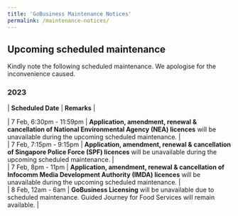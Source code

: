 ```yaml
---
title: 'GoBusiness Maintenance Notices'
permalink: /maintenance-notices/
---
```


## Upcoming scheduled maintenance

Kindly note the following scheduled maintenance. We apologise for the inconvenience caused.

### 2023 

| **Scheduled Date** | **Remarks** |  


| 7 Feb, 6:30pm - 11:59pm | **Application, amendment, renewal & cancellation of National Environmental Agency (NEA) licences** will be unavailable during the upcoming scheduled maintenance. |   
| 7 Feb, 7:15pm - 9:15pm | **Application, amendment, renewal & cancellation of Singapore Police Force (SPF) licences** will be unavailable during the upcoming scheduled maintenance. |      
| 7 Feb, 8pm - 11pm | **Application, amendment, renewal & cancellation of Infocomm Media Development Authority (IMDA) licences** will be unavailable during the upcoming scheduled maintenance. |     
| 8 Feb, 12am - 6am | **GoBusiness Licensing** will be unavailable due to scheduled maintenance. Guided Journey for Food Services will remain available. |           


<script src="/jquery/jquery.min.js"></script>
<script src="/jquery/resize-tables.js"></script>

